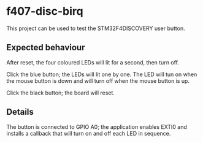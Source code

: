 # f407-disc-birq

This project can be used to test the STM32F4DISCOVERY user button.

## Expected behaviour

After reset, the four coloured LEDs will lit for a second, then turn off.

Click the blue button; the LEDs will lit one by one. The LED will tun on when the mouse button is down and will turn off when the mouse button is up.

Click the black button; the board will reset. 

## Details

The button is connected to GPIO A0; the application enables EXTI0 and installs a callback that will turn on and off each LED in sequence.
